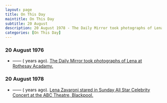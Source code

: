 ```yaml
---
layout: page
title: On This Day
maintitle: On This Day
subtitle: 20 August
description: 20 August 1978 - The Daily Mirror took photographs of Lena at Rothesay Acadamy, she only lasted one term as a group of pupils were nasty to her, doing things like spitting on her cutlery. She mentioned this in a magazine interview a few years later.
categories: [On This Day]
---
```


### 20 August 1976
* —— (<span id="age1"></span> years ago). [The Daily Mirror took photographs of Lena at Rothesay Acadamy.](/publicity/1976/08/20/daily-mirror.html)

### 20 August 1978
* —— (<span id="age2"></span> years ago). [Lena Zavaroni stared in Sunday All Star Celebrity Concert at the ABC Theatre, Blackpool.](/theatre/1978/08/20/sunday-all-star-celebrity-concert.html)

<!-- Script for calculating number of years ago -->
<script>
var dob = '19760820';
var year = Number(dob.substr(0, 4));
var month = Number(dob.substr(4, 2)) - 1;
var day = Number(dob.substr(6, 2));
var today = new Date();
var age1 = today.getFullYear() - year;
if (today.getMonth() < month || (today.getMonth() == month && today.getDate() < day)) {
age1--;
}
document.getElementById("age1").innerHTML=age1;

var dob = '19780820';
var year = Number(dob.substr(0, 4));
var month = Number(dob.substr(4, 2)) - 1;
var day = Number(dob.substr(6, 2));
var today = new Date();
var age2 = today.getFullYear() - year;
if (today.getMonth() < month || (today.getMonth() == month && today.getDate() < day)) {
age2--;
}
document.getElementById("age2").innerHTML=age2;
</script>

